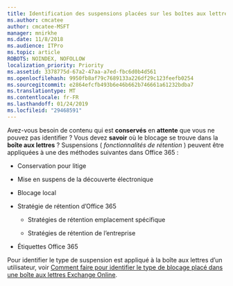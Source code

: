 ```yaml
---
title: Identification des suspensions placées sur les boîtes aux lettres
ms.author: cmcatee
author: cmcatee-MSFT
manager: mnirkhe
ms.date: 11/8/2018
ms.audience: ITPro
ms.topic: article
ROBOTS: NOINDEX, NOFOLLOW
localization_priority: Priority
ms.assetid: 3378775d-67a2-47aa-a7ed-fbc6d0b4d561
ms.openlocfilehash: 9950fb8af79c7689133a226df29c123feefb0254
ms.sourcegitcommit: e2864efcfb493b6e46b662b746661a61232bdba7
ms.translationtype: MT
ms.contentlocale: fr-FR
ms.lasthandoff: 01/24/2019
ms.locfileid: "29468591"
---
```

Avez-vous besoin de contenu qui est **conservés** en **attente** que vous ne pouvez pas identifier ? Vous devez **savoir** où le blocage se trouve dans la **boîte aux lettres** ? Suspensions ( *fonctionnalités de rétention* ) peuvent être appliquées à une des méthodes suivantes dans Office 365 : 
  
- Conservation pour litige 
    
- Mise en suspens de la découverte électronique
    
- Blocage local
    
- Stratégie de rétention d’Office 365 
    
  - Stratégies de rétention emplacement spécifique
    
  - Stratégies de rétention de l’entreprise
    
- Étiquettes Office 365
    
Pour identifier le type de suspension est appliqué à la boîte aux lettres d’un utilisateur, voir [Comment faire pour identifier le type de blocage placé dans une boîte aux lettres Exchange Online](https://docs.microsoft.com/en-us/office365/securitycompliance/identify-a-hold-on-an-exchange-online-mailbox).
  

